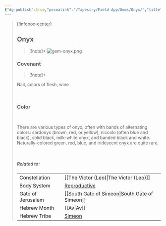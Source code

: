 ```yaml
---
{"dg-publish":true,"permalink":"/Tapestry/Field App/Gems/Onyx/","title":"Onyx","tags":["covenants/gems/"],"dgHomeLink":true,"dgEnableSearch":true}
---
```


> [!infobox-center] 
> ## Onyx
> > [!note]+
> ![gem-onyx.png](/img/user/File%20Vault/Field%20App/gems/gem-onyx.png)
>  ### Covenant
>> [!note]+ 
>  <p class="note first">Nail, colors of flesh, wine</p>
>  <br>
> 
>  ### Color
>  <br>
><p class="note first"> There are various types of onyx, often with bands of alternating colors: sardonyx (brown, red, or yellow), niccolo (often blue and black), solid black, milk-white onyx, and banded black and white. Naturally-colored green, red, blue, and iridescent onyx are quite rare.</p><br>
> 
> ##### Related to:
> <p class="note first" p style="margin-bottom: 16px;">
><p class="note third">
>
> |             |        |
> | --- | --- |
> | Constellation | [[The Victor (Leo)\|The Victor (Leo)]]                              |
> | Body System    | <a href="reproductive system" data-href="reproductive system" class="internal-link">Reproductive</a> |
> | Gate of Jerusalem  | [[South Gate of Simeon\|South Gate of Simeon]]                                         |
> |   Hebrew Month   | [[Av\|Av]]                                  |
> | Hebrew Tribe | <a href="Tribe of Simeon" data-href="Tribe of Simeon" class="internal-link">Simeon</a>